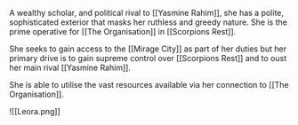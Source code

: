 A wealthy scholar, and political rival to [[Yasmine Rahim]], she has a polite, sophisticated exterior that masks her ruthless and greedy nature. She is the prime operative for [[The Organisation]] in [[Scorpions Rest]]. 

She seeks to gain access to the [[Mirage City]] as part of her duties but her primary drive is to gain supreme control over [[Scorpions Rest]] and to oust her main rival [[Yasmine Rahim]].

She is able to utilise the vast resources available via her connection to [[The Organisation]].

![[Leora.png]]